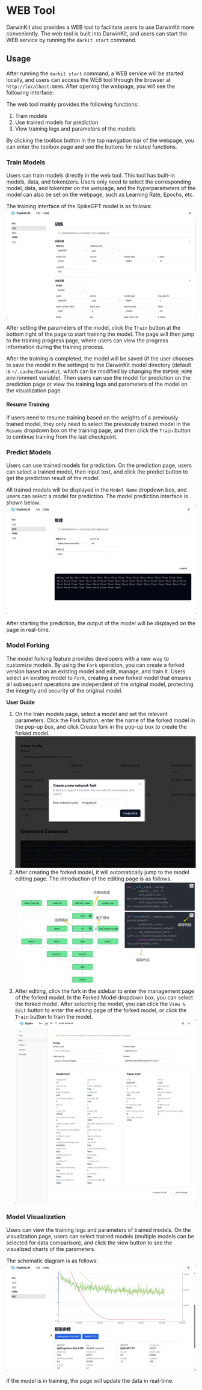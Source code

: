 # WEB Tool

DarwinKit also provides a WEB tool to facilitate users to use DarwinKit more conveniently. The web tool is built into DarwinKit, and users can start the WEB service by running the `darkit start` command.

## Usage
After running the `darkit start` command, a WEB service will be started locally, and users can access the WEB tool through the browser at `http://localhost:8000`. After opening the webpage, you will see the following interface:

The web tool mainly provides the following functions:
1. Train models
2. Use trained models for prediction
3. View training logs and parameters of the models

By clicking the toolbox button in the top navigation bar of the webpage, you can enter the toolbox page and see the buttons for related functions.

### Train Models
Users can train models directly in the web tool. This tool has built-in models, data, and tokenizers. Users only need to select the corresponding model, data, and tokenizer on the webpage, and the hyperparameters of the model can also be set on the webpage, such as Learning Rate, Epochs, etc.

The training interface of the SpikeGPT model is as follows:
![SpikeGPT train](/static/docs/train.jpg)

After setting the parameters of the model, click the `Train` button at the bottom right of the page to start training the model. The page will then jump to the training progress page, where users can view the progress information during the training process.

After the training is completed, the model will be saved (if the user chooses to save the model in the settings) to the DarwinKit model directory (default is `~/.cache/DarwinKit`, which can be modified by changing the `DSPIKE_HOME` environment variable). Then users can use the model for prediction on the prediction page or view the training logs and parameters of the model on the visualization page.

#### Resume Training
If users need to resume training based on the weights of a previously trained model, they only need to select the previously trained model in the `Resume` dropdown box on the training page, and then click the `Train` button to continue training from the last checkpoint.

### Predict Models
Users can use trained models for prediction. On the prediction page, users can select a trained model, then input text, and click the predict button to get the prediction result of the model.

All trained models will be displayed in the `Model Name` dropdown box, and users can select a model for prediction. The model prediction interface is shown below:
![model predict](/static/docs/predict.jpg)

After starting the prediction, the output of the model will be displayed on the page in real-time.

### Model Forking
The model forking feature provides developers with a new way to customize models. By using the `Fork` operation, you can create a forked version based on an existing model and edit, manage, and train it. Users select an existing model to `Fork`, creating a new forked model that ensures all subsequent operations are independent of the original model, protecting the integrity and security of the original model.

**User Guide**
1. On the train models page, select a model and set the relevant parameters. Click the Fork button, enter the name of the forked model in the pop-up box, and click Create fork in the pop-up box to create the forked model.
  ![Fork Step 1](/static/docs/fork/step1.png)
2. After creating the forked model, it will automatically jump to the model editing page. The introduction of the editing page is as follows.
  ![Fork Step 2](/static/docs/fork/step2.png)
3. After editing, click the fork in the sidebar to enter the management page of the forked model. In the Forked Model dropdown box, you can select the forked model. After selecting the model, you can click the `View & Edit` button to enter the editing page of the forked model, or click the `Train` button to train the model.
  ![Fork Step 3](/static/docs/fork/step3.png)

### Model Visualization
Users can view the training logs and parameters of trained models. On the visualization page, users can select trained models (multiple models can be selected for data comparison), and click the view button to see the visualized charts of the parameters.

The schematic diagram is as follows:
![model visual](/static/docs/visual.jpg)

If the model is in training, the page will update the data in real-time.